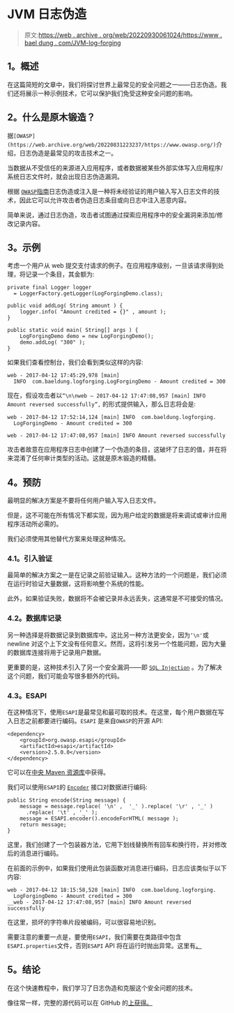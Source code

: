 # JVM 日志伪造

> 原文:[https://web . archive . org/web/20220930061024/https://www . bael dung . com/JVM-log-forging](https://web.archive.org/web/20220930061024/https://www.baeldung.com/jvm-log-forging)

## **1。概述**

在这篇简短的文章中，我们将探讨世界上最常见的安全问题之一——日志伪造。我们还将展示一种示例技术，它可以保护我们免受这种安全问题的影响。

## **2。什么是原木锻造？**

据`[OWASP](https://web.archive.org/web/20220831223237/https://www.owasp.org/)`介绍，日志伪造是最常见的攻击技术之一。

当数据从不受信任的来源进入应用程序，或者数据被某些外部实体写入应用程序/系统日志文件时，就会出现日志伪造漏洞。

根据 [`OWASP`指南](https://web.archive.org/web/20220831223237/https://owasp.org/www-community/attacks/Log_Injection)日志伪造或注入是一种将未经验证的用户输入写入日志文件的技术，因此它可以允许攻击者伪造日志条目或向日志中注入恶意内容。

简单来说，通过日志伪造，攻击者试图通过探索应用程序中的安全漏洞来添加/修改记录内容。

## **3。示例**

考虑一个用户从 web 提交支付请求的例子。在应用程序级别，一旦该请求得到处理，将记录一个条目，其金额为:

```
private final Logger logger 
  = LoggerFactory.getLogger(LogForgingDemo.class);

public void addLog( String amount ) {
    logger.info( "Amount credited = {}" , amount );
}

public static void main( String[] args ) {
    LogForgingDemo demo = new LogForgingDemo();
    demo.addLog( "300" );
}
```

如果我们查看控制台，我们会看到类似这样的内容:

```
web - 2017-04-12 17:45:29,978 [main] 
  INFO  com.baeldung.logforging.LogForgingDemo - Amount credited = 300
```

现在，假设攻击者以`“\n\nweb – 2017-04-12 17:47:08,957 [main] INFO Amount reversed successfully”,` 的形式提供输入，那么日志将会是:

```
web - 2017-04-12 17:52:14,124 [main] INFO  com.baeldung.logforging.
  LogForgingDemo - Amount credited = 300

web - 2017-04-12 17:47:08,957 [main] INFO Amount reversed successfully
```

攻击者故意在应用程序日志中创建了一个伪造的条目，这破坏了日志的值，并在将来混淆了任何审计类型的活动。这就是原木锻造的精髓。

## **4。预防**

最明显的解决方案是不要将任何用户输入写入日志文件。

但是，这不可能在所有情况下都实现，因为用户给定的数据是将来调试或审计应用程序活动所必需的。

我们必须使用其他替代方案来处理这种情况。

### **4.1。引入验证**

最简单的解决方案之一是在记录之前验证输入。这种方法的一个问题是，我们必须在运行时验证大量数据，这将影响整个系统的性能。

此外，如果验证失败，数据将不会被记录并永远丢失，这通常是不可接受的情况。

### **4.2。数据库记录**

另一种选择是将数据记录到数据库中。这比另一种方法更安全，因为`‘\n'`或 newline 对这个上下文没有任何意义。然而，这将引发另一个性能问题，因为大量的数据库连接将用于记录用户数据。

更重要的是，这种技术引入了另一个安全漏洞——即 [`SQL Injection`](https://web.archive.org/web/20220831223237/https://owasp.org/www-community/attacks/SQL_Injection) 。为了解决这个问题，我们可能会写很多额外的代码。

### **4.3。ESAPI**

在这种情况下，使用`ESAPI`是最常见和最可取的技术。在这里，每个用户数据在写入日志之前都要进行编码。`ESAPI` 是来自`OWASP`的开源 API:

```
<dependency>
    <groupId>org.owasp.esapi</groupId>
    <artifactId>esapi</artifactId>
    <version>2.5.0.0</version>
</dependency>
```

它可以在[中央 Maven 资源库](https://web.archive.org/web/20220831223237/https://search.maven.org/classic/#search%7Cgav%7C1%7Cg%3A%22org.owasp.esapi%22%20AND%20a%3A%22esapi%22)中获得。

我们可以使用`ESAPI`的 [`Encoder`](https://web.archive.org/web/20220831223237/https://static.javadoc.io/org.owasp.esapi/esapi/2.0.1/org/owasp/esapi/Encoder.html) 接口对数据进行编码:

```
public String encode(String message) {
    message = message.replace( '\n' ,  '_' ).replace( '\r' , '_' )
      .replace( '\t' , '_' );
    message = ESAPI.encoder().encodeForHTML( message );
    return message;
}
```

这里，我们创建了一个包装器方法，它用下划线替换所有回车和换行符，并对修改后的消息进行编码。

在前面的示例中，如果我们使用此包装函数对消息进行编码，日志应该类似于以下内容:

```
web - 2017-04-12 18:15:58,528 [main] INFO  com.baeldung.logforging.
  LogForgingDemo - Amount credited = 300
__web - 2017-04-12 17:47:08,957 [main] INFO Amount reversed successfully
```

在这里，损坏的字符串片段被编码，可以很容易地识别。

需要注意的重要一点是，要使用`ESAPI`，我们需要在类路径中包含`ESAPI.properties`文件，否则`ESAPI` API 将在运行时抛出异常。这里有[。](https://web.archive.org/web/20220831223237/https://github.com/OWASP/EJSF/blob/master/esapi_master_FULL/WebContent/ESAPI.properties)

## **5。结论**

在这个快速教程中，我们学习了日志伪造和克服这个安全问题的技术。

像往常一样，完整的源代码可以在 GitHub 的[上获得。](https://web.archive.org/web/20220831223237/https://github.com/eugenp/tutorials/tree/master/core-java-modules/core-java-jvm)